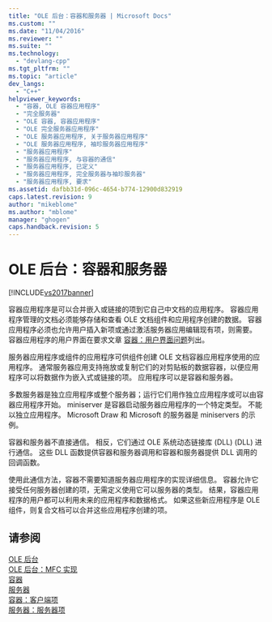 ```yaml
---
title: "OLE 后台：容器和服务器 | Microsoft Docs"
ms.custom: ""
ms.date: "11/04/2016"
ms.reviewer: ""
ms.suite: ""
ms.technology: 
  - "devlang-cpp"
ms.tgt_pltfrm: ""
ms.topic: "article"
dev_langs: 
  - "C++"
helpviewer_keywords: 
  - "容器, OLE 容器应用程序"
  - "完全服务器"
  - "OLE 容器, 容器应用程序"
  - "OLE 完全服务器应用程序"
  - "OLE 服务器应用程序, 关于服务器应用程序"
  - "OLE 服务器应用程序, 袖珍服务器应用程序"
  - "服务器应用程序"
  - "服务器应用程序, 与容器的通信"
  - "服务器应用程序, 已定义"
  - "服务器应用程序, 完全服务器与袖珍服务器"
  - "服务器应用程序, 要求"
ms.assetid: dafbb31d-096c-4654-b774-12900d832919
caps.latest.revision: 9
author: "mikeblome"
ms.author: "mblome"
manager: "ghogen"
caps.handback.revision: 5
---
```

# OLE 后台：容器和服务器
[!INCLUDE[vs2017banner](../assembler/inline/includes/vs2017banner.md)]

容器应用程序是可以合并嵌入或链接的项到它自己中文档的应用程序。  容器应用程序管理的文档必须能够存储和查看 OLE 文档组件和应用程序创建的数据。  容器应用程序必须也允许用户插入新项或通过激活服务器应用编辑现有项，则需要。  容器应用程序的用户界面在要求文章 [容器：用户界面问题](../mfc/containers-user-interface-issues.md)列出。  
  
 服务器应用程序或组件的应用程序可供组件创建 OLE 文档容器应用程序使用的应用程序。  通常服务器应用支持拖放或复制它们的对剪贴板的数据容器，以便应用程序可以将数据作为嵌入式或链接的项。  应用程序可以是容器和服务器。  
  
 多数服务器是独立应用程序或整个服务器；运行它们用作独立应用程序或可以由容器应用程序开始。  miniserver 是容器启动服务器应用程序的一个特定类型。  不能以独立应用程序。  Microsoft Draw 和 Microsoft 的服务器是 miniservers 的示例。  
  
 容器和服务器不直接通信。  相反，它们通过 OLE 系统动态链接库 \(DLL\) \(DLL\) 进行通信。  这些 DLL 函数提供容器和服务器调用和容器和服务器提供 DLL 调用的回调函数。  
  
 使用此通信方法，容器不需要知道服务器应用程序的实现详细信息。  容器允许它接受任何服务器创建的项，无需定义使用它可以服务器的类型。  结果，容器应用程序的用户都可以利用未来的应用程序和数据格式。  如果这些新应用程序是 OLE 组件，则复合文档可以合并这些应用程序创建的项。  
  
## 请参阅  
 [OLE 后台](../mfc/ole-background.md)   
 [OLE 后台：MFC 实现](../mfc/ole-background-mfc-implementation.md)   
 [容器](../mfc/containers.md)   
 [服务器](../mfc/servers.md)   
 [容器：客户端项](../mfc/containers-client-items.md)   
 [服务器：服务器项](../mfc/servers-server-items.md)